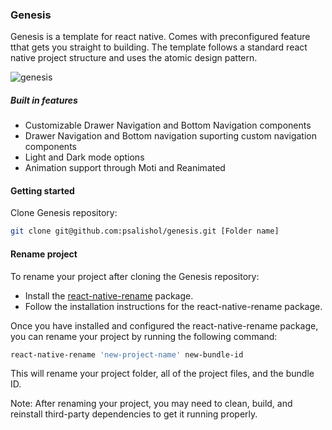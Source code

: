 ### Genesis
Genesis is a template for react native. Comes with preconfigured feature tthat gets you straight to building. The template follows a standard react native project structure and uses the atomic design pattern. 

![genesis](https://github.com/psalishol/genesis/assets/85138073/c2078de3-78a5-42c2-b4fd-d2ad83b55dcc)

##### Built in features
- Customizable Drawer Navigation and Bottom Navigation components
- Drawer Navigation and Bottom navigation suporting custom navigation components
- Light and Dark mode options
- Animation support through Moti and Reanimated



#### Getting started
Clone Genesis repository:
```bash
git clone git@github.com:psalishol/genesis.git [Folder name]
```

#### Rename project
To rename your project after cloning the Genesis repository:
- Install the [react-native-rename](https://github.com/junedomingo/react-native-rename) package.
- Follow the installation instructions for the react-native-rename package.

Once you have installed and configured the react-native-rename package, you can rename your project by running the following command:

```bash
react-native-rename 'new-project-name' new-bundle-id
```

This will rename your project folder, all of the project files, and the bundle ID.

Note: After renaming your project, you may need to clean, build, and reinstall third-party dependencies to get it running properly.